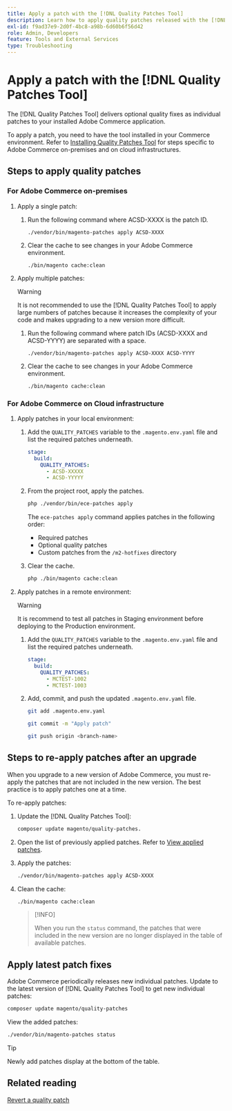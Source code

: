 ```yaml
---
title: Apply a patch with the [!DNL Quality Patches Tool]
description: Learn how to apply quality patches released with the [!DNL Quality Patches Tool].
exl-id: f9ad37e9-2d0f-4bc8-a98b-6d60b6f56d42
role: Admin, Developers
feature: Tools and External Services
type: Troubleshooting
---
```

#  Apply a patch with the [!DNL Quality Patches Tool]

The [!DNL Quality Patches Tool] delivers optional quality fixes as individual patches to your installed Adobe Commerce application. 

To apply a patch, you need to have the tool installed in your Commerce environment. Refer to [Installing Quality Patches Tool](https://github.com/nayanika237/commerce-operations.en/blob/main/help/tools/quality-patches-tool/%20%20%20%20%20%20%20%20install-quality-patches-tool.md) for steps specific to Adobe Commerce on-premises and on cloud infrastructures.

## Steps to apply quality patches

### For Adobe Commerce on-premises

1. Apply a single patch:
  
    1. Run the following command where ACSD-XXXX is the patch ID.

        ```
        ./vendor/bin/magento-patches apply ACSD-XXXX
        ```

    1. Clear the cache to see changes in your Adobe Commerce environment.

         ```
         ./bin/magento cache:clean
         ```

1. Apply multiple patches: 

    >[!WARNING]
    >
    >It is not recommended to use the [!DNL Quality Patches Tool] to apply large numbers of patches because it increases the complexity of your code and makes upgrading to a new version more difficult.

    1. Run the following command where patch IDs (ACSD-XXXX and ACSD-YYYY) are separated with a space.

        ```
        ./vendor/bin/magento-patches apply ACSD-XXXX ACSD-YYYY
        ```

    1. Clear the cache to see changes in your Adobe Commerce environment.

        ```
        ./bin/magento cache:clean
        ```

### For Adobe Commerce on Cloud infrastructure

1. Apply patches in your local environment:
   
    1. Add the `QUALITY_PATCHES` variable to the `.magento.env.yaml` file and list the required patches underneath.

       ```yaml
       stage:
         build:
           QUALITY_PATCHES:
             - ACSD-XXXXX
             - ACSD-YYYYY
        ```

    1. From the project root, apply the patches.

       ```bash
       php ./vendor/bin/ece-patches apply
       ```

       The `ece-patches apply` command applies patches in the following order:
       
       * Required patches
       * Optional quality patches
       * Custom patches from the `/m2-hotfixes` directory

    1. Clear the cache.

       ```bash
       php ./bin/magento cache:clean
       ```

1. Apply patches in a remote environment:

    >[!WARNING]
    >
    >It is recommend to test all patches in Staging environment before deploying to the Production environment.

    1. Add the `QUALITY_PATCHES` variable to the `.magento.env.yaml` file and list the required patches underneath.

       ```yaml
       stage:
         build:
           QUALITY_PATCHES:
             - MCTEST-1002
             - MCTEST-1003
       ```

    1. Add, commit, and push the updated `.magento.env.yaml` file.

       ```bash
       git add .magento.env.yaml
       ```

       ```bash
       git commit -m "Apply patch"
       ```

       ```bash
       git push origin <branch-name>
       ```

## Steps to re-apply patches after an upgrade

When you upgrade to a new version of Adobe Commerce, you must re-apply the patches that are not included in the new version. The best practice is to apply patches one at a time.

To re-apply patches:

1. Update the [!DNL Quality Patches Tool]:

   ```bash
   composer update magento/quality-patches.
   ```

1. Open the list of previously applied patches. Refer to [View applied patches](https://github.com/nayanika237/commerce-operations.en/blob/main/help/tools/quality-patches-tool/%20%20%20%20%20%20%20%20view-all-patches.md).

1. Apply the patches:

   ```bash
   ./vendor/bin/magento-patches apply ACSD-XXXX
   ```

1. Clean the cache:

   ```bash
   ./bin/magento cache:clean
   ```

   >[!INFO]
   >
   >When you run the `status` command, the patches that were included in the new version are no longer displayed in the table of available patches.

## Apply latest patch fixes

Adobe Commerce periodically releases new individual patches. Update to the latest version of [!DNL Quality Patches Tool] to get new individual patches:

```bash
composer update magento/quality-patches
```

View the added patches:

```bash
./vendor/bin/magento-patches status
```

>[!TIP]
>
>Newly add patches display at the bottom of the table.

## Related reading

[Revert a quality patch](https://github.com/nayanika237/commerce-operations.en/blob/main/help/tools/quality-patches-tool/%20%20%20%20%20revert-a-patch.md)
